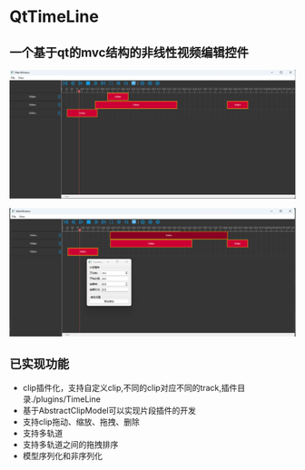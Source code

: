 # QtTimeLine
 
## 一个基于qt的mvc结构的非线性视频编辑控件

![](./Screenshots/001.png)

![](./Screenshots/002.png)

## 已实现功能
- clip插件化，支持自定义clip,不同的clip对应不同的track,插件目录./plugins/TimeLine
- 基于AbstractClipModel可以实现片段插件的开发
- 支持clip拖动、缩放、拖拽、删除
- 支持多轨道
- 支持多轨道之间的拖拽排序
- 模型序列化和非序列化